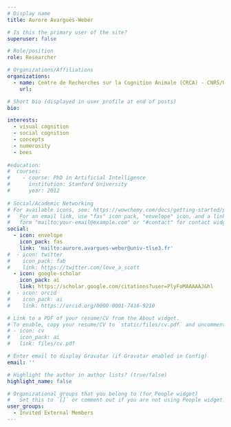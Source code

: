```yaml
---
# Display name
title: Aurore Avarguès-Weber

# Is this the primary user of the site?
superuser: false

# Role/position
role: Researcher

# Organizations/Affiliations
organizations:
  - name: Centre de Recherches sur la Cognition Animale (CRCA) - CNRS/Université Toulouse
    url: 

# Short bio (displayed in user profile at end of posts)
bio: 

interests:
  - visual cognition
  - social cognition
  - concepts
  - numerosity
  - bees
  
#education:
#  courses:
#    - course: PhD in Artificial Intelligence
#      institution: Stanford University
#      year: 2012
 
# Social/Academic Networking
# For available icons, see: https://wowchemy.com/docs/getting-started/page-builder/#icons
#   For an email link, use "fas" icon pack, "envelope" icon, and a link in the
#   form "mailto:your-email@example.com" or "#contact" for contact widget.
social:
  - icon: envelope
    icon_pack: fas
    link: 'mailto:aurore.avargues-weber@univ-tlse3.fr'
#  - icon: twitter
#    icon_pack: fab
#    link: https://twitter.com/love_a_scott
  - icon: google-scholar
    icon_pack: ai
    link: https://scholar.google.com/citations?user=PlyFoMAAAAAJ&hl 
#  - icon: orcid
#    icon_pack: ai
#    link: https://orcid.org/0000-0001-7416-9210

# Link to a PDF of your resume/CV from the About widget.
# To enable, copy your resume/CV to `static/files/cv.pdf` and uncomment the lines below.
# - icon: cv
#   icon_pack: ai
#   link: files/cv.pdf

# Enter email to display Gravatar (if Gravatar enabled in Config)
email: ''

# Highlight the author in author lists? (true/false)
highlight_name: false

# Organizational groups that you belong to (for People widget)
#   Set this to `[]` or comment out if you are not using People widget.
user_groups:
  - Invited External Members
---
```

